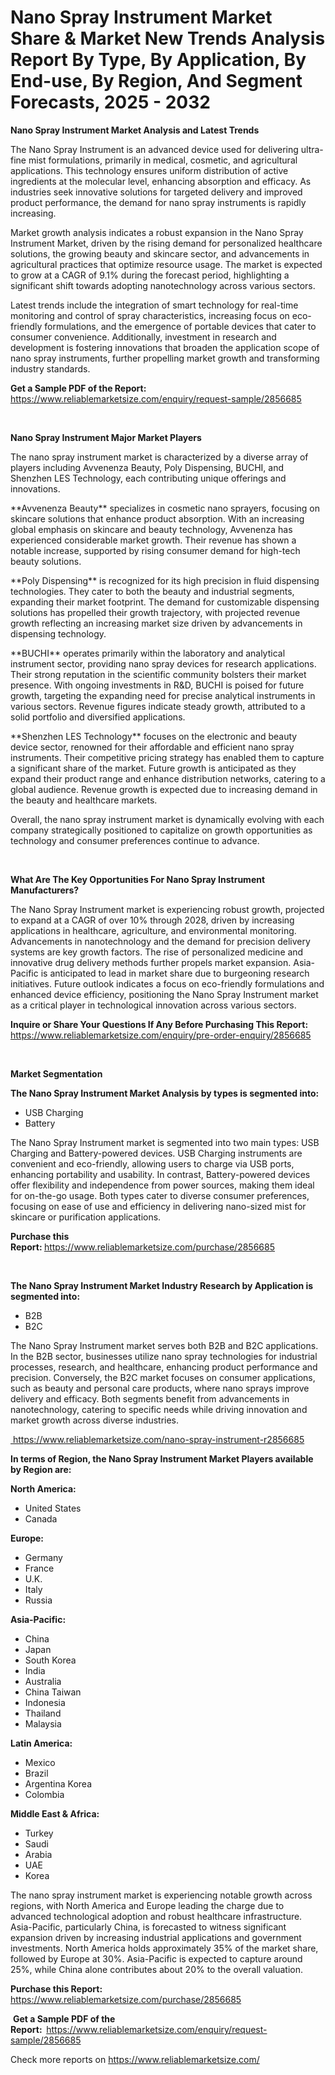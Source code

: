 <p><h1>Nano Spray Instrument Market Share & Market New Trends Analysis Report By Type, By Application, By End-use, By Region, And Segment Forecasts, 2025 - 2032</h1></p><p><strong>Nano Spray Instrument Market Analysis and Latest Trends</strong></p>
<p><p>The Nano Spray Instrument is an advanced device used for delivering ultra-fine mist formulations, primarily in medical, cosmetic, and agricultural applications. This technology ensures uniform distribution of active ingredients at the molecular level, enhancing absorption and efficacy. As industries seek innovative solutions for targeted delivery and improved product performance, the demand for nano spray instruments is rapidly increasing.</p><p>Market growth analysis indicates a robust expansion in the Nano Spray Instrument Market, driven by the rising demand for personalized healthcare solutions, the growing beauty and skincare sector, and advancements in agricultural practices that optimize resource usage. The market is expected to grow at a CAGR of 9.1% during the forecast period, highlighting a significant shift towards adopting nanotechnology across various sectors.</p><p>Latest trends include the integration of smart technology for real-time monitoring and control of spray characteristics, increasing focus on eco-friendly formulations, and the emergence of portable devices that cater to consumer convenience. Additionally, investment in research and development is fostering innovations that broaden the application scope of nano spray instruments, further propelling market growth and transforming industry standards.</p></p>
<p><strong>Get a Sample PDF of the Report:&nbsp;</strong> <a href="https://www.reliablemarketsize.com/enquiry/request-sample/2856685?utm_campaign=3112&utm_medium=2&utm_source=Github&utm_content=ia&utm_term=12032025&utm_id=nano-spray-instrument">https://www.reliablemarketsize.com/enquiry/request-sample/2856685</a></p>
<p>&nbsp;</p>
<p><strong>Nano Spray Instrument Major Market Players</strong></p>
<p><p>The nano spray instrument market is characterized by a diverse array of players including Avvenenza Beauty, Poly Dispensing, BUCHI, and Shenzhen LES Technology, each contributing unique offerings and innovations.</p><p>**Avvenenza Beauty** specializes in cosmetic nano sprayers, focusing on skincare solutions that enhance product absorption. With an increasing global emphasis on skincare and beauty technology, Avvenenza has experienced considerable market growth. Their revenue has shown a notable increase, supported by rising consumer demand for high-tech beauty solutions.</p><p>**Poly Dispensing** is recognized for its high precision in fluid dispensing technologies. They cater to both the beauty and industrial segments, expanding their market footprint. The demand for customizable dispensing solutions has propelled their growth trajectory, with projected revenue growth reflecting an increasing market size driven by advancements in dispensing technology.</p><p>**BUCHI** operates primarily within the laboratory and analytical instrument sector, providing nano spray devices for research applications. Their strong reputation in the scientific community bolsters their market presence. With ongoing investments in R&D, BUCHI is poised for future growth, targeting the expanding need for precise analytical instruments in various sectors. Revenue figures indicate steady growth, attributed to a solid portfolio and diversified applications.</p><p>**Shenzhen LES Technology** focuses on the electronic and beauty device sector, renowned for their affordable and efficient nano spray instruments. Their competitive pricing strategy has enabled them to capture a significant share of the market. Future growth is anticipated as they expand their product range and enhance distribution networks, catering to a global audience. Revenue growth is expected due to increasing demand in the beauty and healthcare markets.</p><p>Overall, the nano spray instrument market is dynamically evolving with each company strategically positioned to capitalize on growth opportunities as technology and consumer preferences continue to advance.</p></p>
<p>&nbsp;</p>
<p><strong>What Are The Key Opportunities For Nano Spray Instrument Manufacturers?</strong></p>
<p><p>The Nano Spray Instrument market is experiencing robust growth, projected to expand at a CAGR of over 10% through 2028, driven by increasing applications in healthcare, agriculture, and environmental monitoring. Advancements in nanotechnology and the demand for precision delivery systems are key growth factors. The rise of personalized medicine and innovative drug delivery methods further propels market expansion. Asia-Pacific is anticipated to lead in market share due to burgeoning research initiatives. Future outlook indicates a focus on eco-friendly formulations and enhanced device efficiency, positioning the Nano Spray Instrument market as a critical player in technological innovation across various sectors.</p></p>
<p><strong>Inquire or Share Your Questions If Any Before Purchasing This Report:</strong> <a href="https://www.reliablemarketsize.com/enquiry/pre-order-enquiry/2856685?utm_campaign=3112&utm_medium=2&utm_source=Github&utm_content=ia&utm_term=12032025&utm_id=nano-spray-instrument">https://www.reliablemarketsize.com/enquiry/pre-order-enquiry/2856685</a></p>
<p>&nbsp;</p>
<p><strong>Market Segmentation</strong></p>
<p><strong>The Nano Spray Instrument Market Analysis by types is segmented into:</strong></p>
<p><ul><li>USB Charging</li><li>Battery</li></ul></p>
<p><p>The Nano Spray Instrument market is segmented into two main types: USB Charging and Battery-powered devices. USB Charging instruments are convenient and eco-friendly, allowing users to charge via USB ports, enhancing portability and usability. In contrast, Battery-powered devices offer flexibility and independence from power sources, making them ideal for on-the-go usage. Both types cater to diverse consumer preferences, focusing on ease of use and efficiency in delivering nano-sized mist for skincare or purification applications.</p></p>
<p><strong>Purchase this Report:&nbsp;</strong><a href="https://www.reliablemarketsize.com/purchase/2856685?utm_campaign=3112&utm_medium=2&utm_source=Github&utm_content=ia&utm_term=12032025&utm_id=nano-spray-instrument">https://www.reliablemarketsize.com/purchase/2856685</a></p>
<p>&nbsp;</p>
<p><strong>The Nano Spray Instrument Market Industry Research by Application is segmented into:</strong></p>
<p><ul><li>B2B</li><li>B2C</li></ul></p>
<p><p>The Nano Spray Instrument market serves both B2B and B2C applications. In the B2B sector, businesses utilize nano spray technologies for industrial processes, research, and healthcare, enhancing product performance and precision. Conversely, the B2C market focuses on consumer applications, such as beauty and personal care products, where nano sprays improve delivery and efficacy. Both segments benefit from advancements in nanotechnology, catering to specific needs while driving innovation and market growth across diverse industries.</p></p>
<p><a href="https://www.reliablemarketsize.com/nano-spray-instrument-r2856685?utm_campaign=3112&utm_medium=2&utm_source=Github&utm_content=ia&utm_term=12032025&utm_id=nano-spray-instrument">&nbsp;https://www.reliablemarketsize.com/nano-spray-instrument-r2856685</a></p>
<p><strong>In terms of Region, the Nano Spray Instrument Market Players available by Region are:</strong></p>
<p>
    <p> <strong> North America: </strong>
        <ul>
            <li>United States</li>
            <li>Canada</li>
        </ul>
        </p> 
    <p> <strong> Europe: </strong>
        <ul>
            <li>Germany</li>
            <li>France</li>
            <li>U.K.</li>
            <li>Italy</li>
            <li>Russia</li>
        </ul>
        </p> 
    <p> <strong> Asia-Pacific: </strong>
        <ul>
            <li>China</li>
            <li>Japan</li>
            <li>South Korea</li>
            <li>India</li>
            <li>Australia</li>
            <li>China Taiwan</li>
            <li>Indonesia</li>
            <li>Thailand</li>
            <li>Malaysia</li>
        </ul>
        </p> 
    <p> <strong> Latin America: </strong>
        <ul>
            <li>Mexico</li>
            <li>Brazil</li>
            <li>Argentina Korea</li>
            <li>Colombia</li>
        </ul>
        </p> 
    <p> <strong> Middle East & Africa: </strong>
        <ul>
            <li>Turkey</li>
            <li>Saudi</li>
            <li>Arabia</li>
            <li>UAE</li>
            <li>Korea</li>
        </ul>
    </p>
    </p>
<p><p>The nano spray instrument market is experiencing notable growth across regions, with North America and Europe leading the charge due to advanced technological adoption and robust healthcare infrastructure. Asia-Pacific, particularly China, is forecasted to witness significant expansion driven by increasing industrial applications and government investments. North America holds approximately 35% of the market share, followed by Europe at 30%. Asia-Pacific is expected to capture around 25%, while China alone contributes about 20% to the overall valuation.</p></p>
<p><strong>Purchase this Report: </strong><a href="https://www.reliablemarketsize.com/purchase/2856685?utm_campaign=3112&utm_medium=2&utm_source=Github&utm_content=ia&utm_term=12032025&utm_id=nano-spray-instrument">https://www.reliablemarketsize.com/purchase/2856685</a></p>
<p>&nbsp;<strong>Get a Sample PDF of the Report:&nbsp;&nbsp;</strong><a href="https://www.reliablemarketsize.com/enquiry/request-sample/2856685?utm_campaign=3112&utm_medium=2&utm_source=Github&utm_content=ia&utm_term=12032025&utm_id=nano-spray-instrument">https://www.reliablemarketsize.com/enquiry/request-sample/2856685</a></p>
<p><strong></strong></p>
<p>Check more reports on <a href="https://www.reliablemarketsize.com/?utm_campaign=3112&utm_medium=2&utm_source=Github&utm_content=ia&utm_term=12032025&utm_id=nano-spray-instrument">https://www.reliablemarketsize.com/</a></p>